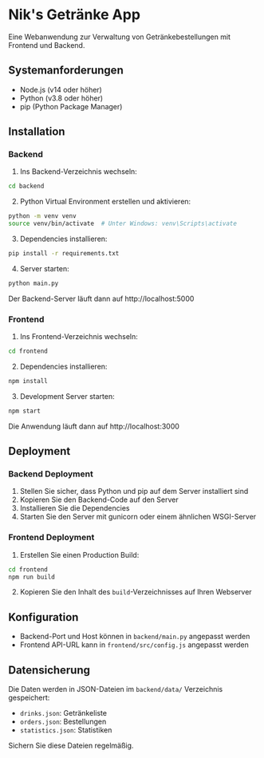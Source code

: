 # Nik's Getränke App

Eine Webanwendung zur Verwaltung von Getränkebestellungen mit Frontend und Backend.

## Systemanforderungen

- Node.js (v14 oder höher)
- Python (v3.8 oder höher)
- pip (Python Package Manager)

## Installation

### Backend

1. Ins Backend-Verzeichnis wechseln:
```bash
cd backend
```

2. Python Virtual Environment erstellen und aktivieren:
```bash
python -m venv venv
source venv/bin/activate  # Unter Windows: venv\Scripts\activate
```

3. Dependencies installieren:
```bash
pip install -r requirements.txt
```

4. Server starten:
```bash
python main.py
```

Der Backend-Server läuft dann auf http://localhost:5000

### Frontend

1. Ins Frontend-Verzeichnis wechseln:
```bash
cd frontend
```

2. Dependencies installieren:
```bash
npm install
```

3. Development Server starten:
```bash
npm start
```

Die Anwendung läuft dann auf http://localhost:3000

## Deployment

### Backend Deployment

1. Stellen Sie sicher, dass Python und pip auf dem Server installiert sind
2. Kopieren Sie den Backend-Code auf den Server
3. Installieren Sie die Dependencies
4. Starten Sie den Server mit gunicorn oder einem ähnlichen WSGI-Server

### Frontend Deployment

1. Erstellen Sie einen Production Build:
```bash
cd frontend
npm run build
```

2. Kopieren Sie den Inhalt des `build`-Verzeichnisses auf Ihren Webserver

## Konfiguration

- Backend-Port und Host können in `backend/main.py` angepasst werden
- Frontend API-URL kann in `frontend/src/config.js` angepasst werden

## Datensicherung

Die Daten werden in JSON-Dateien im `backend/data/` Verzeichnis gespeichert:
- `drinks.json`: Getränkeliste
- `orders.json`: Bestellungen
- `statistics.json`: Statistiken

Sichern Sie diese Dateien regelmäßig.

